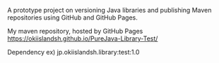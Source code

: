 A prototype project on versioning Java libraries and publishing Maven repositories using GitHub and GitHub Pages.

My maven repository, hosted by GitHub Pages
https://okiislandsh.github.io/PureJava-Library-Test/

Dependency ex)
jp.okiislandsh.library:test:1.0